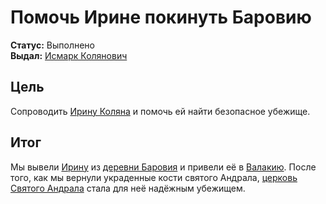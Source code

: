 # Помочь Ирине покинуть Баровию

**Статус:** Выполнено  
**Выдал:** [Исмарк Колянович](../../characters/npc/ismark-kolyanovich.md)

## Цель

Сопроводить [Ирину Коляна](../../characters/npc/ireena-kolyana.md) и помочь ей найти безопасное убежище.

## Итог

Мы вывели [Ирину](../../characters/npc/ireena-kolyana.md) из [деревни Баровия](../../locations/barovia-village.md) и привели её в [Валакию](../../locations/vallaki.md). После того, как мы вернули украденные кости святого Андрала, [церковь Святого Андрала](../../locations/st-andrals-church.md) стала для неё надёжным убежищем.
